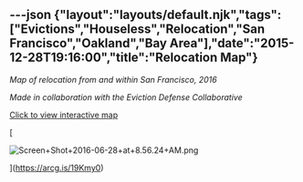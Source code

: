 ---json
{"layout":"layouts/default.njk","tags":["Evictions","Houseless","Relocation","San Francisco","Oakland","Bay Area"],"date":"2015-12-28T19:16:00","title":"Relocation Map"}
---

_Map of relocation from and within San Francisco, 2016_

_Made in collaboration with the Eviction Defense Collaborative_

[Click to view interactive map](https://arcg.is/19Kmy0)

[

![Screen+Shot+2016-06-28+at+8.56.24+AM.png](https://images.squarespace-cdn.com/content/v1/52b7d7a6e4b0b3e376ac8ea2/1514056574682-TQ5OTGVJW080KN6FED0Y/ke17ZwdGBToddI8pDm48kMSAh1kMQ_ZPeYTT6qG7B4QUqsxRUqqbr1mOJYKfIPR7LoDQ9mXPOjoJoqy81S2I8N_N4V1vUb5AoIIIbLZhVYxCRW4BPu10St3TBAUQYVKco-yvnc_cWj-MHgC4v-aqmu8_LZEHSKWP7r2w_UUDNesFkLMxatD9WWB18q6moA2h/Screen%2BShot%2B2016-06-28%2Bat%2B8.56.24%2BAM.png)

](https://arcg.is/19Kmy0)